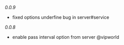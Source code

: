 *0.0.9*
  * fixed options underfine bug in server#service

*0.0.8*
  * enable pass interval option from server @vipworld
